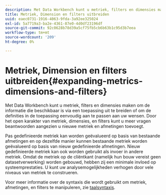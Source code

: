 ```yaml
---
description: Met Data Workbench kunt u metriek, filters en dimensies maken om de informatie die beschikbaar is via een toepassing uit te breiden of om de definities in de toepassing eenvoudig aan te passen aan uw wensen. Door het open karakter van metriek, dimensies, en filters kunt u meer vragen beantwoorden aangezien u nieuwe metriek en afmetingen toevoegt.
title: Metriek, Dimension en filters uitbreiden
uuid: eaec0731-1916-4063-9fda-3a92ee325024
exl-id: 5a7719a3-ba2e-4361-87e0-4d0df23196df
source-git-commit: 92c0628b78d39a5cf75fb5cb6b63b1c95d3b7eea
workflow-type: tm+mt
source-wordcount: '209'
ht-degree: 0%

---
```


# Metriek, Dimension en filters uitbreiden{#expanding-metrics-dimensions-and-filters}

Met Data Workbench kunt u metriek, filters en dimensies maken om de informatie die beschikbaar is via een toepassing uit te breiden of om de definities in de toepassing eenvoudig aan te passen aan uw wensen. Door het open karakter van metriek, dimensies, en filters kunt u meer vragen beantwoorden aangezien u nieuwe metriek en afmetingen toevoegt.

Pas gedefinieerde metriek kan worden geëvalueerd op basis van bestaande afmetingen en op dezelfde manier kunnen bestaande metriek worden geëvalueerd op basis van nieuw gedefinieerde afmetingen. Nieuw gedefinieerde metriek kan ook worden gebruikt als invoer in andere metriek. Omdat de metriek op de cliëntkant (namelijk hun bouw vereist geen datasetverwerking) worden gebouwd, hebben zij een minimale invloed op systeemprestaties. U kunt uw analysemogelijkheden verhogen door vele niveaus van metriek te construeren.

Voor meer informatie over de syntaxis die wordt gebruikt om metriek, afmetingen, en filters te manipuleren, zie [taalsyntaxis](https://docs.adobe.com/content/help/en/data-workbench/using/client/qry-lang-syntx/c-qry-lang-syntx.html).
